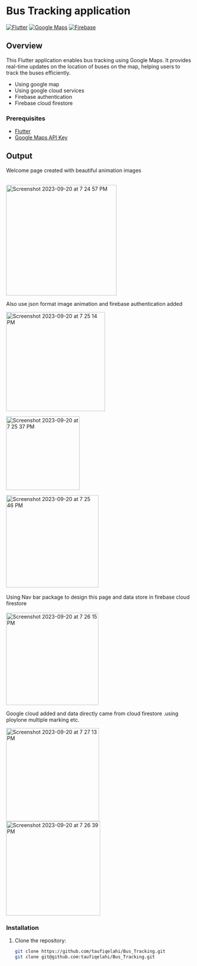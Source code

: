 # Bus Tracking application

[![Flutter](https://img.shields.io/badge/Flutter-3.0.1-blue.svg)](https://flutter.dev/)
[![Google Maps](https://img.shields.io/badge/Google%20Maps-2.2.8-green.svg)](https://pub.dev/packages/google_maps_flutter)
[![Firebase](https://img.shields.io/badge/Firebase_core-2.13.0-blue.svg)](https://pub.dev/packages/firebase_core)
## Overview

This Flutter application enables bus tracking using Google Maps. It provides real-time updates on the location of buses on the map, helping users to track the buses efficiently.
- Using google map<br>
- Using google cloud services<br>
- Firebase authentication<br>
- Firebase cloud firestore<br>


### Prerequisites

- [Flutter](https://flutter.dev/docs/get-started/install)
- [Google Maps API Key](https://developers.google.com/maps/documentation/javascript/get-api-key)


## Output <br>

Welcome page created with beautiful animation  images
                                      
<br>
<img width="299" alt="Screenshot 2023-09-20 at 7 24 57 PM" src="https://github.com/taufiqelahi/Bus_Tracking/assets/91239229/449dc525-a34c-4bbf-9be8-193b817f4613">


  <br>                                                 
                                                        

Also use json format image animation and firebase authentication added 
<br>

   <img width="268" alt="Screenshot 2023-09-20 at 7 25 14 PM" src="https://github.com/taufiqelahi/Bus_Tracking/assets/91239229/05e7b121-06da-4521-b257-1d1285564c3b">

<br>                      

<img width="199" alt="Screenshot 2023-09-20 at 7 25 37 PM" src="https://github.com/taufiqelahi/Bus_Tracking/assets/91239229/4b43d5c5-09cc-4936-a0e2-38d1dd6cfc81">  <br>

  <img width="250" alt="Screenshot 2023-09-20 at 7 25 46 PM" src="https://github.com/taufiqelahi/Bus_Tracking/assets/91239229/809a8187-887a-4c5c-9a55-9863ab4d72e6"><br>
<br>  Using Nav bar package to design this page and data store in firebase cloud firestore<br>
<br>  <img width="250" alt="Screenshot 2023-09-20 at 7 26 15 PM" src="https://github.com/taufiqelahi/Bus_Tracking/assets/91239229/b4fd789a-c54b-4789-bf01-6e4de86995af">


Google cloud added and data directly came from cloud firestore .using ploylone multiple marking etc.
<br>

<img width="252" alt="Screenshot 2023-09-20 at 7 27 13 PM" src="https://github.com/taufiqelahi/Bus_Tracking/assets/91239229/bfabf021-a168-4e3a-abb4-b2f180f68329">

                                  
<img width="255" alt="Screenshot 2023-09-20 at 7 26 39 PM" src="https://github.com/taufiqelahi/Bus_Tracking/assets/91239229/5783e07c-1a33-4ccb-914b-8b9eeb038c67">
        
  <br>


### Installation

1. Clone the repository:

   ```bash
   git clone https://github.com/taufiqelahi/Bus_Tracking.git
   git clone git@github.com:taufiqelahi/Bus_Tracking.git

